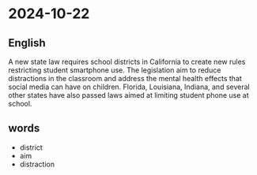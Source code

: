 # 2024-10-22

## English
A new state law requires school districts in
California to create new rules restricting
student smartphone use. The legislation
aim to reduce distractions in the
classroom and address the mental health
effects that social media can have on
children. Florida, Louisiana, Indiana, and
several other states have also passed laws
aimed at limiting student phone use at school.

## words
* district
* aim
* distraction
